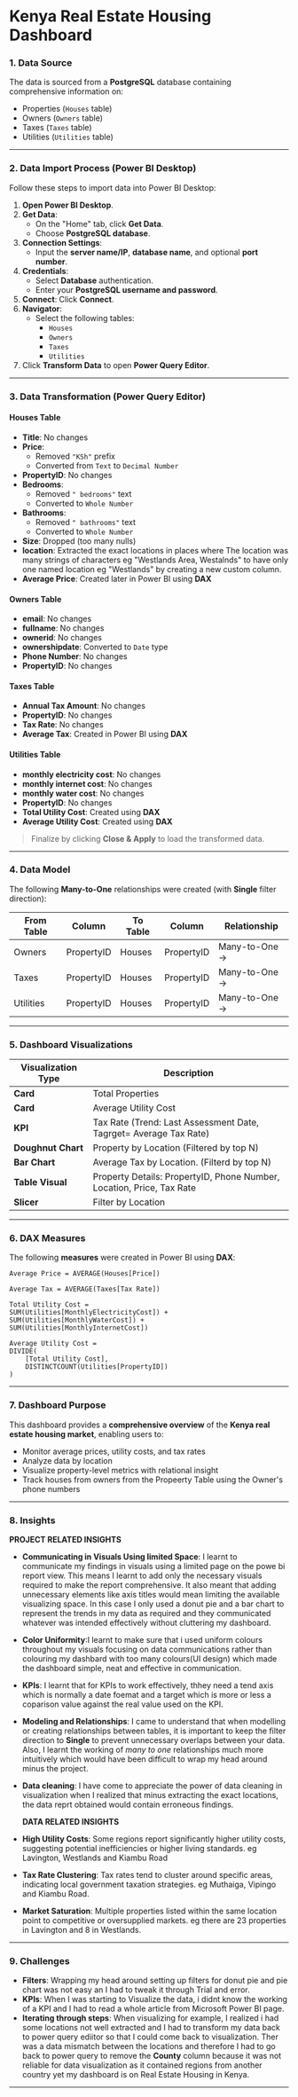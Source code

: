 
#  Kenya Real Estate Housing Dashboard

### 1.  Data Source

The data is sourced from a **PostgreSQL** database containing comprehensive information on:

- Properties (`Houses` table)  
- Owners (`Owners` table)  
- Taxes (`Taxes` table)  
- Utilities (`Utilities` table)  

---

### 2.  Data Import Process (Power BI Desktop)

Follow these steps to import data into Power BI Desktop:

1. **Open Power BI Desktop**.
2. **Get Data**:  
   - On the "Home" tab, click **Get Data**.
   - Choose **PostgreSQL database**.
3. **Connection Settings**:  
   - Input the **server name/IP**, **database name**, and optional **port number**.
4. **Credentials**:  
   - Select **Database** authentication.  
   - Enter your **PostgreSQL username and password**.
5. **Connect**: Click **Connect**.
6. **Navigator**:  
   - Select the following tables:  
     - `Houses`  
     - `Owners`  
     - `Taxes`  
     - `Utilities`
7. Click **Transform Data** to open **Power Query Editor**.

---

### 3.  Data Transformation (Power Query Editor)

####  Houses Table
- **Title**: No changes  
- **Price**:  
  - Removed `"KSh"` prefix  
  - Converted from `Text` to `Decimal Number`  
- **PropertyID**: No changes  
- **Bedrooms**:  
  - Removed `" bedrooms"` text  
  - Converted to `Whole Number`  
- **Bathrooms**:  
  - Removed `" bathrooms"` text  
  - Converted to `Whole Number`  
- **Size**: Dropped (too many nulls)
- **location**: Extracted the exact locations in places where The location was many strings of characters eg "Westlands Area, Westalnds" to have only one named location eg "Westlands" by creating a new custom column.
- **Average Price**: Created later in Power BI using **DAX**

####  Owners Table
- **email**: No changes  
- **fullname**: No changes  
- **ownerid**: No changes  
- **ownershipdate**: Converted to `Date` type  
- **Phone Number**: No changes  
- **PropertyID**: No changes  

####  Taxes Table
- **Annual Tax Amount**: No changes  
- **PropertyID**: No changes  
- **Tax Rate**: No changes  
- **Average Tax**: Created in Power BI using **DAX**

####  Utilities Table
- **monthly electricity cost**: No changes  
- **monthly internet cost**: No changes  
- **monthly water cost**: No changes  
- **PropertyID**: No changes  
- **Total Utility Cost**: Created using **DAX**  
- **Average Utility Cost**: Created using **DAX**

> Finalize by clicking **Close & Apply** to load the transformed data.

---

### 4.  Data Model

The following **Many-to-One** relationships were created (with **Single** filter direction):

| From Table | Column      | To Table | Column      | Relationship   |
|------------|-------------|----------|-------------|----------------|
| Owners     | PropertyID  | Houses   | PropertyID  | Many-to-One →  |
| Taxes      | PropertyID  | Houses   | PropertyID  | Many-to-One →  |
| Utilities  | PropertyID  | Houses   | PropertyID  | Many-to-One →  |

---

### 5.  Dashboard Visualizations

| Visualization Type      | Description                                                           |
|-------------------------|-----------------------------------------------------------------------|
| **Card**                | Total Properties                                                      |
| **Card**                | Average Utility Cost                                                  |
| **KPI**                 | Tax Rate (Trend: Last Assessment Date, Tagrget= Average Tax Rate)     |
| **Doughnut Chart**      | Property by Location (Filtered by top N)                               |
| **Bar Chart**           | Average Tax by Location. (Filterd by top N)                           |
| **Table Visual**        | Property Details: PropertyID, Phone Number, Location, Price, Tax Rate |
| **Slicer**              | Filter by Location                                                    |

---

### 6.  DAX Measures

The following **measures** were created in Power BI using **DAX**:

```DAX
Average Price = AVERAGE(Houses[Price])

Average Tax = AVERAGE(Taxes[Tax Rate])

Total Utility Cost = 
SUM(Utilities[MonthlyElectricityCost]) +
SUM(Utilities[MonthlyWaterCost]) +
SUM(Utilities[MonthlyInternetCost])

Average Utility Cost = 
DIVIDE(
    [Total Utility Cost],
    DISTINCTCOUNT(Utilities[PropertyID])
)
```

---

### 7.  Dashboard Purpose

This dashboard provides a **comprehensive overview** of the **Kenya real estate housing market**, enabling users to:

- Monitor average prices, utility costs, and tax rates  
- Analyze data by location  
- Visualize property-level metrics with relational insight
- Track houses from owners from the Propeerty Table using the Owner's phone numbers  

---

### 8.  Insights
**PROJECT RELATED INSIGHTS**
- **Communicating in Visuals Using limited Space**: I learnt to communicate my findings in visuals using a limited page on the powe bi report view. This means I learnt to add only the necessary visuals required to make the report comprehensive. It also meant that adding unnecessary elements like axis titles would mean limiting the available visualizing space. In this case I only used a donut pie and a bar chart to represent the trends in my data as required and they communicated whatever was intended effectively without cluttering my dashboard.
- **Color Uniformity**:I learnt to make sure that i used uniform colours throughout my visuals focusing on data communications rather than colouring my dashbard with too many colours(UI design) which made the dashboard simple, neat and effective in communication.
- **KPIs**: I learnt that for KPIs to work effectively, thhey need a tend axis which is normally a date foemat and a target which is more or less a coparison value against the real value used on the KPI.
- **Modeling and Relationships**: I came to understand that when modelling or creating relationships between tables, it is important to keep the filter direction to **Single** to prevent unnecessary overlaps between your data. Also, I learnt the working of *many to one* relationships much more intuitively which would have been difficult to wrap my head around minus the project.
- **Data cleaning**: I have come to appreciate the power of data cleaning in visualization when I realized that minus extracting the exact locations, the data reprt obtained would contain erroneous findings.

  **DATA RELATED INSIGHTS**
- **High Utility Costs**: Some regions report significantly higher utility costs, suggesting potential inefficiencies or higher living standards. eg Lavington, Westlands and Kiambu Road
- **Tax Rate Clustering**: Tax rates tend to cluster around specific areas, indicating local government taxation strategies. eg Muthaiga, Vipingo and Kiambu Road.
- **Market Saturation**: Multiple properties listed within the same location point to competitive or oversupplied markets. eg there are 23 properties in Lavington and 8 in Westlands.

---

### 9.  Challenges

- **Filters**: Wrapping my head around setting up filters for donut pie and pie chart was not easy an I had to tweak it through Trial and error.
- **KPIs**: When I was starting to Visualize the data, i didnt know the working of a KPI and I had to read a whole article from Microsoft Power BI page.
- **Iterating through steps**: When visualizing for example, I realized i had some locations not well extracted and I had to transform my data back to power query ediitor so that I could come back to visualization. Ther was a data mismatch between the locations and therefore I had to go back to power query to remove the **County** column because it was not reliable for data visualization as it contained regions from another country yet my dashboard is on Real Estate Housing in Kenya.

---


